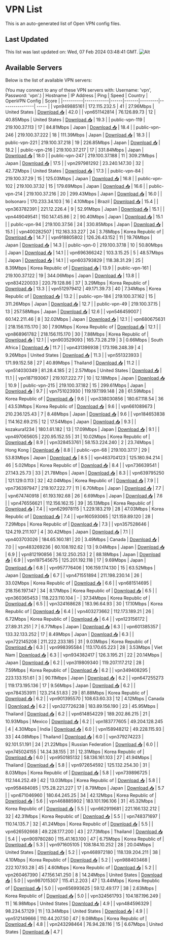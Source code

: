 # VPN List

This is an auto-generated list of Open VPN config files.

## Last Updated

This list was last updated on: Wed, 07 Feb 2024 03:48:41 GMT.
![Alt](https://repobeats.axiom.co/api/embed/186b98318ef1479477931607c1ad7d823f12451f.svg "Repobeats analytics image")

## Available Servers

Below is the list of available VPN servers:

(You may connect to any of these VPN servers with: Username: 'vpn', Password: 'vpn'.)
| Hostname | IP Address | Ping | Speed | Country | OpenVPN Config | Score |
|----------|------------|------|-------|---------|----------------| ----- |
| vpn949885161 | 172.115.232.5 | 41 | 27.96Mbps | United States | [Download 📥](./configs/server_0_US.ovpn) | 42.0 |
| vpn651142814 | 76.126.89.73 | 12 | 40.85Mbps | United States | [Download 📥](./configs/server_1_US.ovpn) | 19.3 |
| public-vpn-119 | 219.100.37.113 | 17 | 84.81Mbps | Japan | [Download 📥](./configs/server_2_JP.ovpn) | 18.4 |
| public-vpn-246 | 219.100.37.222 | 18 | 111.39Mbps | Japan | [Download 📥](./configs/server_3_JP.ovpn) | 18.3 |
| public-vpn-221 | 219.100.37.218 | 19 | 226.85Mbps | Japan | [Download 📥](./configs/server_4_JP.ovpn) | 18.2 |
| public-vpn-216 | 219.100.37.217 | 17 | 331.84Mbps | Japan | [Download 📥](./configs/server_5_JP.ovpn) | 18.0 |
| public-vpn-247 | 219.100.37.188 | 11 | 309.21Mbps | Japan | [Download 📥](./configs/server_6_JP.ovpn) | 17.5 |
| vpn297981292 | 23.240.147.30 | 32 | 42.72Mbps | United States | [Download 📥](./configs/server_7_US.ovpn) | 17.3 |
| public-vpn-84 | 219.100.37.29 | 15 | 125.03Mbps | Japan | [Download 📥](./configs/server_8_JP.ovpn) | 16.8 |
| public-vpn-102 | 219.100.37.32 | 15 | 179.69Mbps | Japan | [Download 📥](./configs/server_9_JP.ovpn) | 16.6 |
| public-vpn-214 | 219.100.37.216 | 20 | 299.43Mbps | Japan | [Download 📥](./configs/server_10_JP.ovpn) | 16.0 |
| bolsonaro | 170.233.34.103 | 16 | 4.10Mbps | Brazil | [Download 📥](./configs/server_11_BR.ovpn) | 15.4 |
| vpn363782391 | 221.12.226.4 | 9 | 52.91Mbps | Japan | [Download 📥](./configs/server_12_JP.ovpn) | 15.1 |
| vpn449049541 | 150.147.45.86 | 2 | 90.40Mbps | Japan | [Download 📥](./configs/server_13_JP.ovpn) | 15.1 |
| public-vpn-94 | 219.100.37.56 | 24 | 330.85Mbps | Japan | [Download 📥](./configs/server_14_JP.ovpn) | 15.1 |
| vpn400282507 | 112.163.33.227 | 24 | 3.76Mbps | Korea Republic of | [Download 📥](./configs/server_15_KR.ovpn) | 14.7 |
| vpn918805802 | 126.26.43.152 | 11 | 19.76Mbps | Japan | [Download 📥](./configs/server_16_JP.ovpn) | 14.3 |
| public-vpn-0 | 219.100.37.18 | 10 | 50.80Mbps | Japan | [Download 📥](./configs/server_17_JP.ovpn) | 14.1 |
| vpn696366242 | 103.3.15.25 | 5 | 48.57Mbps | Japan | [Download 📥](./configs/server_18_JP.ovpn) | 14.1 |
| vpn603793829 | 118.38.31.29 | 25 | 8.39Mbps | Korea Republic of | [Download 📥](./configs/server_19_KR.ovpn) | 13.9 |
| public-vpn-161 | 219.100.37.122 | 19 | 344.06Mbps | Japan | [Download 📥](./configs/server_20_JP.ovpn) | 13.8 |
| vpn834220033 | 220.79.128.86 | 37 | 3.29Mbps | Korea Republic of | [Download 📥](./configs/server_21_KR.ovpn) | 13.3 |
| vpn512979412 | 49.171.39.73 | 40 | 7.34Mbps | Korea Republic of | [Download 📥](./configs/server_22_KR.ovpn) | 13.2 |
| public-vpn-184 | 219.100.37.162 | 15 | 311.26Mbps | Japan | [Download 📥](./configs/server_23_JP.ovpn) | 12.7 |
| public-vpn-49 | 219.100.37.15 | 13 | 257.58Mbps | Japan | [Download 📥](./configs/server_24_JP.ovpn) | 12.6 |
| vpn546459007 | 60.142.211.46 | 8 | 32.02Mbps | Japan | [Download 📥](./configs/server_25_JP.ovpn) | 12.1 |
| vpn680675631 | 218.156.115.170 | 30 | 7.90Mbps | Korea Republic of | [Download 📥](./configs/server_26_KR.ovpn) | 12.1 |
| vpn868961782 | 218.156.115.170 | 30 | 7.88Mbps | Korea Republic of | [Download 📥](./configs/server_27_KR.ovpn) | 12.1 |
| vpn903529093 | 165.73.28.219 | 3 | 0.66Mbps | South Africa | [Download 📥](./configs/server_28_ZA.ovpn) | 11.7 |
| vpn431396938 | 173.198.248.39 | 4 | 9.26Mbps | United States | [Download 📥](./configs/server_29_US.ovpn) | 11.3 |
| vpn551323933 | 171.99.152.58 | 27 | 40.89Mbps | Thailand | [Download 📥](./configs/server_30_TH.ovpn) | 11.2 |
| vpn514030349 | 81.28.4.185 | 2 | 2.57Mbps | United States | [Download 📥](./configs/server_31_US.ovpn) | 11.1 |
| vpn187193067 | 219.107.222.77 | 10 | 12.18Mbps | Japan | [Download 📥](./configs/server_32_JP.ovpn) | 10.9 |
| public-vpn-215 | 219.100.37.182 | 15 | 299.61Mbps | Japan | [Download 📥](./configs/server_33_JP.ovpn) | 9.7 |
| vpn751023930 | 119.197.199.148 | 28 | 61.59Mbps | Korea Republic of | [Download 📥](./configs/server_34_KR.ovpn) | 9.6 |
| vpn338030856 | 180.67.118.54 | 36 | 43.53Mbps | Korea Republic of | [Download 📥](./configs/server_35_KR.ovpn) | 9.6 |
| vpn661089673 | 210.236.125.43 | 7 | 8.48Mbps | Japan | [Download 📥](./configs/server_36_JP.ovpn) | 9.6 |
| vpn184653838 | 114.162.69.215 | 12 | 17.54Mbps | Japan | [Download 📥](./configs/server_37_JP.ovpn) | 9.3 |
| kozakura1234 | 180.1.61.182 | 13 | 17.09Mbps | Japan | [Download 📥](./configs/server_38_JP.ovpn) | 9.1 |
| vpn497065605 | 220.95.152.55 | 31 | 10.02Mbps | Korea Republic of | [Download 📥](./configs/server_39_KR.ovpn) | 8.9 |
| vpn328453761 | 58.153.224.240 | 2 | 23.74Mbps | Hong Kong | [Download 📥](./configs/server_40_HK.ovpn) | 8.8 |
| public-vpn-68 | 219.100.37.17 | 29 | 53.83Mbps | Japan | [Download 📥](./configs/server_41_JP.ovpn) | 8.5 |
| vpn463704123 | 125.180.94.214 | 46 | 5.02Mbps | Korea Republic of | [Download 📥](./configs/server_42_KR.ovpn) | 8.4 |
| vpn736639541 | 27.143.25.73 | 33 | 21.78Mbps | Japan | [Download 📥](./configs/server_43_JP.ovpn) | 8.3 |
| vpn639795250 | 121.129.0.113 | 32 | 42.04Mbps | Korea Republic of | [Download 📥](./configs/server_44_KR.ovpn) | 7.9 |
| vpn736397947 | 219.107.222.77 | 11 | 6.70Mbps | Japan | [Download 📥](./configs/server_45_JP.ovpn) | 7.7 |
| vpn674740918 | 61.193.192.68 | 26 | 6.69Mbps | Japan | [Download 📥](./configs/server_46_JP.ovpn) | 7.6 |
| vpn476556621 | 112.156.162.15 | 39 | 35.13Mbps | Korea Republic of | [Download 📥](./configs/server_47_KR.ovpn) | 7.4 |
| vpn629978115 | 1.229.183.219 | 28 | 47.03Mbps | Korea Republic of | [Download 📥](./configs/server_48_KR.ovpn) | 7.4 |
| vpn160593065 | 121.159.89.120 | 28 | 7.29Mbps | Korea Republic of | [Download 📥](./configs/server_49_KR.ovpn) | 7.3 |
| vpn357528646 | 124.219.211.107 | 4 | 30.42Mbps | Japan | [Download 📥](./configs/server_50_JP.ovpn) | 7.1 |
| vpn403703026 | 184.65.160.181 | 20 | 3.49Mbps | Canada | [Download 📥](./configs/server_51_CA.ovpn) | 7.0 |
| vpn483269236 | 60.108.192.62 | 13 | 9.04Mbps | Japan | [Download 📥](./configs/server_52_JP.ovpn) | 6.9 |
| vpn812190856 | 36.12.250.253 | 2 | 88.18Mbps | Japan | [Download 📥](./configs/server_53_JP.ovpn) | 6.9 |
| vpn197545675 | 125.201.192.118 | 17 | 9.69Mbps | Japan | [Download 📥](./configs/server_54_JP.ovpn) | 6.8 |
| vpn957776406 | 106.159.174.130 | 15 | 63.52Mbps | Japan | [Download 📥](./configs/server_55_JP.ovpn) | 6.7 |
| vpn471551894 | 211.198.230.14 | 26 | 33.02Mbps | Korea Republic of | [Download 📥](./configs/server_56_KR.ovpn) | 6.6 |
| vpn681514695 | 218.156.197.147 | 34 | 8.17Mbps | Korea Republic of | [Download 📥](./configs/server_57_KR.ovpn) | 6.5 |
| vpn360365453 | 118.223.110.104 | - | 37.34Mbps | Korea Republic of | [Download 📥](./configs/server_58_KR.ovpn) | 6.5 |
| vpn324168628 | 183.96.64.93 | 30 | 17.10Mbps | Korea Republic of | [Download 📥](./configs/server_59_KR.ovpn) | 6.4 |
| vpn403273662 | 112.173.189.21 | 26 | 6.72Mbps | Korea Republic of | [Download 📥](./configs/server_60_KR.ovpn) | 6.4 |
| vpn123156172 | 27.89.31.251 | 7 | 6.77Mbps | Japan | [Download 📥](./configs/server_61_JP.ovpn) | 6.3 |
| vpn601385357 | 133.32.133.252 | 17 | 8.49Mbps | Japan | [Download 📥](./configs/server_62_JP.ovpn) | 6.3 |
| vpn722145208 | 211.222.233.185 | 31 | 9.03Mbps | Korea Republic of | [Download 📥](./configs/server_63_KR.ovpn) | 6.3 |
| vpn998395584 | 113.170.65.223 | 28 | 3.53Mbps | Viet Nam | [Download 📥](./configs/server_64_VN.ovpn) | 6.3 |
| vpn934382417 | 126.3.195.21 | 22 | 20.14Mbps | Japan | [Download 📥](./configs/server_65_JP.ovpn) | 6.2 |
| vpn319809340 | 119.207.117.212 | 28 | 7.59Mbps | Korea Republic of | [Download 📥](./configs/server_66_KR.ovpn) | 6.2 |
| vpn349408295 | 223.133.151.61 | 3 | 90.11Mbps | Japan | [Download 📥](./configs/server_67_JP.ovpn) | 6.2 |
| vpn647255273 | 119.173.195.136 | 17 | 9.56Mbps | Japan | [Download 📥](./configs/server_68_JP.ovpn) | 6.2 |
| vpn784353911 | 123.214.51.83 | 29 | 81.88Mbps | Korea Republic of | [Download 📥](./configs/server_69_KR.ovpn) | 6.2 |
| vpn901395570 | 108.63.60.33 | 12 | 4.12Mbps | Canada | [Download 📥](./configs/server_70_CA.ovpn) | 6.2 |
| vpn327726238 | 183.89.156.190 | 23 | 45.95Mbps | Thailand | [Download 📥](./configs/server_71_TH.ovpn) | 6.2 |
| vpn614854229 | 189.202.86.215 | 21 | 10.93Mbps | Mexico | [Download 📥](./configs/server_72_MX.ovpn) | 6.2 |
| vpn183777605 | 49.204.128.245 | 4 | 4.30Mbps | India | [Download 📥](./configs/server_73_IN.ovpn) | 6.0 |
| vpn158948212 | 49.228.115.93 | 33 | 44.08Mbps | Thailand | [Download 📥](./configs/server_74_TH.ovpn) | 6.0 |
| vpn379274223 | 92.101.51.191 | 24 | 21.22Mbps | Russian Federation | [Download 📥](./configs/server_75_RU.ovpn) | 6.0 |
| vpn745024155 | 14.34.38.155 | 31 | 12.31Mbps | Korea Republic of | [Download 📥](./configs/server_76_KR.ovpn) | 6.0 |
| vpn950185132 | 58.136.161.103 | 27 | 41.94Mbps | Thailand | [Download 📥](./configs/server_77_TH.ovpn) | 5.8 |
| vpn972654592 | 125.132.254.30 | 31 | 8.03Mbps | Korea Republic of | [Download 📥](./configs/server_78_KR.ovpn) | 5.8 |
| vpn739896725 | 112.144.252.49 | 42 | 13.03Mbps | Korea Republic of | [Download 📥](./configs/server_79_KR.ovpn) | 5.8 |
| vpn958484085 | 175.28.221.227 | 17 | 8.79Mbps | Japan | [Download 📥](./configs/server_80_JP.ovpn) | 5.7 |
| vpn671046960 | 180.64.245.25 | 34 | 42.12Mbps | Korea Republic of | [Download 📥](./configs/server_81_KR.ovpn) | 5.6 |
| vpn468885902 | 183.101.196.106 | 31 | 45.32Mbps | Korea Republic of | [Download 📥](./configs/server_82_KR.ovpn) | 5.5 |
| vpn662919681 | 221.166.132.212 | 32 | 42.31Mbps | Korea Republic of | [Download 📥](./configs/server_83_KR.ovpn) | 5.5 |
| vpn748371697 | 110.14.135.7 | 32 | 41.24Mbps | Korea Republic of | [Download 📥](./configs/server_84_KR.ovpn) | 5.5 |
| vpn626592668 | 49.228.177.200 | 43 | 27.73Mbps | Thailand | [Download 📥](./configs/server_85_TH.ovpn) | 5.4 |
| vpn909780280 | 115.41.163.100 | 47 | 6.75Mbps | Korea Republic of | [Download 📥](./configs/server_86_KR.ovpn) | 5.3 |
| vpn971605105 | 108.184.10.252 | 28 | 20.04Mbps | United States | [Download 📥](./configs/server_87_US.ovpn) | 5.2 |
| vpn468972180 | 118.139.204.211 | 38 | 4.10Mbps | Korea Republic of | [Download 📥](./configs/server_88_KR.ovpn) | 5.2 |
| vpn988403468 | 222.107.93.28 | 45 | 4.60Mbps | Korea Republic of | [Download 📥](./configs/server_89_KR.ovpn) | 5.2 |
| vpn260467390 | 47.156.141.250 | 8 | 14.24Mbps | United States | [Download 📥](./configs/server_90_US.ovpn) | 5.0 |
| vpn987015307 | 115.41.2.203 | 47 | 13.44Mbps | Korea Republic of | [Download 📥](./configs/server_91_KR.ovpn) | 5.0 |
| vpn656993625 | 59.12.49.177 | 38 | 2.63Mbps | Korea Republic of | [Download 📥](./configs/server_92_KR.ovpn) | 5.0 |
| vpn324561793 | 104.187.196.249 | 11 | 16.98Mbps | United States | [Download 📥](./configs/server_93_US.ovpn) | 4.9 |
| vpn484596329 | 98.234.57.129 | 11 | 13.34Mbps | United States | [Download 📥](./configs/server_94_US.ovpn) | 4.9 |
| vpn512149666 | 110.44.207.50 | 47 | 9.08Mbps | Korea Republic of | [Download 📥](./configs/server_95_KR.ovpn) | 4.8 |
| vpn243298464 | 76.94.28.116 | 15 | 6.67Mbps | United States | [Download 📥](./configs/server_96_US.ovpn) | 4.7 |

